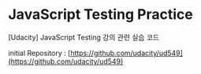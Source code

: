 # JavaScript Testing Practice

[Udacity] JavaScript Testing 강의 관련 실습 코드

initial Repository : [https://github.com/udacity/ud549](https://github.com/udacity/ud549)
